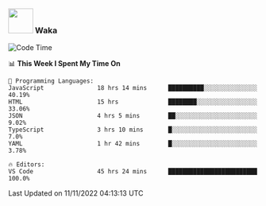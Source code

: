 ### <img src="https://media.giphy.com/media/VgCDAzcKvsR6OM0uWg/giphy.gif" width="50"> Waka

  <!--START_SECTION:waka-->
![Code Time](http://img.shields.io/badge/Code%20Time-1%2C066%20hrs%2021%20mins-blue)

📊 **This Week I Spent My Time On** 

```text
💬 Programming Languages: 
JavaScript               18 hrs 14 mins      ██████████░░░░░░░░░░░░░░░   40.19% 
HTML                     15 hrs              ████████░░░░░░░░░░░░░░░░░   33.06% 
JSON                     4 hrs 5 mins        ██░░░░░░░░░░░░░░░░░░░░░░░   9.02% 
TypeScript               3 hrs 10 mins       █░░░░░░░░░░░░░░░░░░░░░░░░   7.0% 
YAML                     1 hr 42 mins        █░░░░░░░░░░░░░░░░░░░░░░░░   3.78%

🔥 Editors: 
VS Code                  45 hrs 24 mins      █████████████████████████   100.0%

```


 Last Updated on 11/11/2022 04:13:13 UTC
<!--END_SECTION:waka-->
